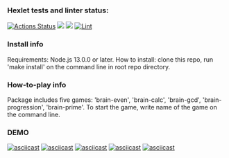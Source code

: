 ### Hexlet tests and linter status:
[![Actions Status](https://github.com/Pavelvl21/frontend-project-lvl1/workflows/hexlet-check/badge.svg)](https://github.com/Pavelvl21/frontend-project-lvl1/actions)
<a href="https://codeclimate.com/github/codeclimate/codeclimate/maintainability"><img src="https://api.codeclimate.com/v1/badges/a99a88d28ad37a79dbf6/maintainability" /></a>
<a href="https://codeclimate.com/github/codeclimate/codeclimate/test_coverage"><img src="https://api.codeclimate.com/v1/badges/a99a88d28ad37a79dbf6/test_coverage" /></a>
[![Lint](https://github.com/Pavelvl21/frontend-project-lvl1/actions/workflows/eslint.yml/badge.svg)](https://github.com/Pavelvl21/frontend-project-lvl1/actions/workflows/eslint.yml)

### Install info
Requirements:
Node.js 13.0.0 or later.
How to install: clone this repo, run 'make install' on the command line in root repo directory.

### How-to-play info
Package includes five games: 'brain-even', 'brain-calc', 'brain-gcd', 'brain-progression', 'brain-prime'.
To start the game, write name of the game on the command line.

### DEMO
[![asciicast](https://asciinema.org/a/hWwYXrZt1maHwklQbA2E3nSc1.svg)](https://asciinema.org/a/hWwYXrZt1maHwklQbA2E3nSc1)
[![asciicast](https://asciinema.org/a/8ew2YeC9trIW9ZnK2iWcBtQh3.svg)](https://asciinema.org/a/8ew2YeC9trIW9ZnK2iWcBtQh3)
[![asciicast](https://asciinema.org/a/Mpa8YtmCavFMM4VdU8qnzn1sz.svg)](https://asciinema.org/a/Mpa8YtmCavFMM4VdU8qnzn1sz)
[![asciicast](https://asciinema.org/a/pQABaG9aJcbrPAVgWi1Rdt6XG.svg)](https://asciinema.org/a/pQABaG9aJcbrPAVgWi1Rdt6XG)
[![asciicast](https://asciinema.org/a/AGVxqglNPKMhzmE0XQNZh6DQk.svg)](https://asciinema.org/a/AGVxqglNPKMhzmE0XQNZh6DQk)
